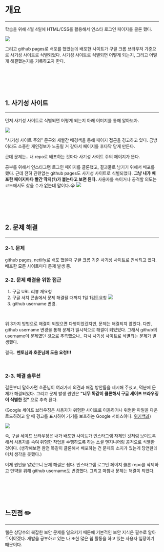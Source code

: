 # 개요

---

학습을 위해 4월 4일에 HTML/CSS를 활용해서 인스타 로그인 페이지를 클론 했다.

![](https://velog.velcdn.com/images/nu11/post/cdd2489a-7289-4ddc-b456-8319636d1b04/image.png)

그리고 github pages로 배포를 했었는데 배포한 사이트가 구글 크롬 브라우저 기준으로 사기성 사이트로 식별되었다. 사기성 사이트로 식별되면 어떻게 되는지, 그리고 어떻게 해결했는지를 기록하고자 한다.

<br><br><br><br>

## 1. 사기성 사이트

---

먼저 사기성 사이트로 식별되면 어떻게 되는지 아래 이미지를 통해 알아보자.

![](https://velog.velcdn.com/images/nu11/post/5602ba05-6346-4804-a494-7c972b8ab988/image.png)

"사기성 사이트 주의" 문구와 새빨간 배경색을 통해 페이지 접근을 경고하고 있다. 금방이라도 소중한 개인정보가 노출될 거 같아서 페이지를 후다닥 닫게 만든다.

근데 문제는.. 내 repo로 배포하는 것마다 사기성 사이트 주의 페이지가 뜬다.

공부를 위해서 인스타그램 로그인 페이지를 클론했고, 결과물로 남기기 위해서 배포를 했다. 근데 전혀 관련없는 github pages도 사기성 사이트로 식별되었다. **그냥 내가 배포한 페이지마다 빨간 딱지(?)가 붙는다고 보면 된다.** 사용자를 속이거나 공격할 의도는 코드에서도 찾을 수가 없는데 말이다.😭
![](https://velog.velcdn.com/images/nu11/post/8b188dcb-398a-45e1-8d4b-b113883e46f8/image.png)

<br><br><br><br>

## 2. 문제 해결

---

### 2-1. 문제

github pages, netlify로 배포 했을때 구글 크롬 기준 사기성 사이트로 인식되고 있다. 배포한 모든 사이트마다 문제 발생 중.

### 2-2. 문제 해결을 위한 접근

1. 구글 URL 리뷰 재요청
2. 구글 서치 콘솔에서 문제 해결될 때까지 1일 1검토요청
   ![](https://velog.velcdn.com/images/nu11/post/b95be9dc-66fd-46a6-813b-a0b21980c4ff/image.png)
3. github username 변경.

<br>

위 3가지 방법으로 해결이 되었으면 다행이었겠지만, 문제는 해결되지 않았다.
다만, github username 변경을 통해 문제가 일시적으로 해결이 되었었다. 그래서 github의 username이 문제였던 것으로 추측했으나.. 다시 사기성 사이트로 식별되는 문제가 발생했다.

결국.. **멘토님과 호준님께 도움 요청!!!**

<br>

### 2-3. 해결 솔루션

결론부터 말하자면 호준님이 여러가지 의견과 해결 방안들을 제시해 주셨고, 덕분에 문제가 해결되었다.
그리고 문제 발생 원인은 **"너무 똑같이 클론해서 구글 세이프 브라우징이 식별한 것"** 으로 추측 된다.

(Google 세이프 브라우징은 사용자가 위험한 사이트로 이동하거나 위험한 파일을 다운로드하려고 할 때 경고를 표시하여 기기를 보호하는 Google 서비스이다. [위키백과](https://en.wikipedia.org/wiki/Google_Safe_Browsing))

![](https://velog.velcdn.com/images/nu11/post/914ffbfb-66bb-4192-b55c-3ef4537acb5b/image.png)

즉, 구글 세이프 브라우징은 내가 배포한 사이트가 인스타그램 자체인 것처럼 보이도록 해서 사용자를 속여 위험한 작업을 수행하도록 하는 소셜 엔지니어링 공격으로 식별한 것이다.
(생각해보면 완전 똑같이 클론해서 배포하는 건 문제의 소지가 있는게 당연한데 미처 생각을 못했다.)

이제 원인을 알았으니 문제 해결은 쉽다. 인스타그램 로그인 페이지 클론 repo를 삭제하고 만약을 위해 github username도 변경했다. 그리고 마침내 문제는 해결이 되었다.

<br><br><br><br>

## 느낀점 ✏️

---

웹은 상당수의 복잡한 보안 문제를 일으키기 때문에 기본적인 보안 지식은 필수로 알아두어야겠다. 개발을 공부하고 있는 나 또한 많은 웹 활동을 하고 있는 사용자 입장이기 때문이다.
